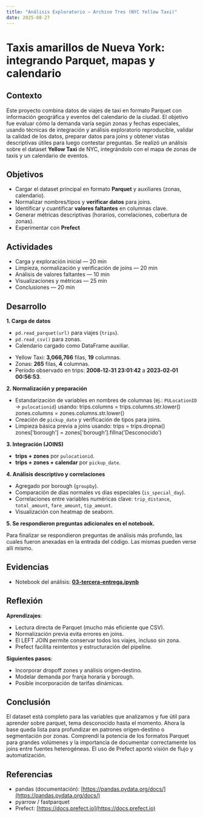 ```yaml
---
title: "Análisis Exploratorio — Archivo Tres (NYC Yellow Taxi)"
date: 2025-08-27
---
```


# Taxis amarillos de Nueva York: integrando Parquet, mapas y calendario

## Contexto

Este proyecto combina datos de viajes de taxi en formato Parquet con información geográfica y eventos del calendario de la ciudad. El objetivo fue evaluar cómo la demanda varía según zonas y fechas especiales, usando técnicas de integración y análisis exploratorio reproducible, validar la calidad de los datos, preparar datos para joins y obtener vistas descriptivas útiles para luego contestar preguntas.
Se realizó un análisis sobre el dataset **Yellow Taxi** de NYC, integrándolo con el mapa de zonas de taxis y un calendario de eventos.

## Objetivos

* Cargar el dataset principal en formato **Parquet** y auxiliares (zonas, calendario).
* Normalizar nombres/tipos y **verificar datos** para joins.
* Identificar y cuantificar **valores faltantes** en columnas clave.
* Generar métricas descriptivas (horarios, correlaciones, cobertura de zonas).
* Experimentar con **Prefect**
  
## Actividades 

* Carga y exploración inicial — 20 min
* Limpieza, normalización y verificación de joins — 20 min
* Análisis de valores faltantes — 10 min
* Visualizaciones y métricas — 25 min
* Conclusiones — 20 min

## Desarrollo

**1\. Carga de datos**

- `pd.read_parquet(url)` para viajes (`trips`).  
- `pd.read_csv()` para zonas.  
- Calendario cargado como DataFrame auxiliar.  
  
* Yellow Taxi: **3,066,766** filas, **19** columnas.
* Zonas: **265** filas, **4** columnas.
* Período observado en trips: **2008‑12‑31 23:01:42** a **2023‑02‑01 00:56:53**.

**2\. Normalización y preparación**

   * Estandarización de variables en nombres de columnas (ej.: `PULocationID` → `pulocationid`) usando:
   trips.columns = trips.columns.str.lower()
   zones.columns = zones.columns.str.lower()
   * Creación de `pickup_date` y verificación de tipos para joins.
   * Limpieza básica previa a joins usando:
   trips = trips.dropna()
   zones['borough'] = zones['borough'].fillna('Desconocido')

**3\. Integración (JOINS)**
   
   * **trips + zones** por `pulocationid`.  
   * **trips + zones + calendar** por `pickup_date`. 

**4\. Análisis descriptivo y correlaciones**
    
   * Agregado por borough (`groupby`).  
   * Comparación de días normales vs días especiales (`is_special_day`).
   * Correlaciones entre variables numéricas clave: `trip_distance`, `total_amount`, `fare_amount`, `tip_amount`.  
   * Visualización con heatmap de seaborn.
  
**5\. Se respondieron preguntas adicionales en el notebook.** 

   Para finalizar se respondieron preguntas de análisis más profundo, las cuales fueron anexadas en la entrada del código. Las mismas pueden verse allí mismo.

## Evidencias

* Notebook del análisis: **[03-tercera-entrega.ipynb](tres.ipynb)**

## Reflexión

**Aprendizajes**:

  * Lectura directa de Parquet (mucho más eficiente que CSV).  
  * Normalización previa evita errores en joins.  
  * El LEFT JOIN permite conservar todos los viajes, incluso sin zona.  
  * Prefect facilita reintentos y estructuración del pipeline.  
  
**Siguientes pasos**:

  * Incorporar dropoff zones y análisis origen‑destino.
  * Modelar demanda por franja horaria y borough. 
  * Posible incorporación de tarifas dinámicas.

## Conclusión

El dataset está completo para las variables que analizamos y fue útil para aprender sobre parquet, tema desconocido hasta el momento. Ahora la base queda lista para profundizar en patrones origen‑destino o segmentación por zonas.
Comprendí la potencia de los formatos Parquet para grandes volúmenes y la importancia de documentar correctamente los joins entre fuentes heterogéneas. El uso de Prefect aportó visión de flujo y automatización.

## Referencias

* pandas (documentación): [https://pandas.pydata.org/docs/](https://pandas.pydata.org/docs/)  
* pyarrow / fastparquet  
* Prefect: [https://docs.prefect.io](https://docs.prefect.io)  
